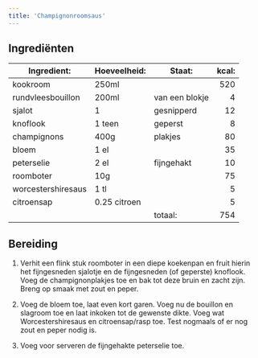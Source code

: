 ```yaml
---
title: 'Champignonroomsaus'
---
```


## Ingrediënten

| Ingredient:        | Hoeveelheid: | Staat:         | kcal: |
| ------------------ | ------------ | -------------- | ----: |
| kookroom           | 250ml        |                |   520 |
| rundvleesbouillon  | 200ml        | van een blokje |     4 |
| sjalot             | 1            | gesnipperd     |    12 |
| knoflook           | 1 teen       | geperst        |     8 |
| champignons        | 400g         | plakjes        |    80 |
| bloem              | 1 el         |                |    35 |
| peterselie         | 2 el         | fijngehakt     |    10 |
| roomboter          | 10g          |                |    75 |
| worcestershiresaus | 1 tl         |                |     5 |
| citroensap         | 0.25 citroen |                |     5 |
|                    |              | totaal:        |   754 |

## Bereiding

1. Verhit een flink stuk roomboter in een diepe koekenpan en fruit hierin het fijngesneden sjalotje en de fijngesneden (of geperste) knoflook. Voeg de champignonplakjes toe en bak tot deze bruin en zacht zijn. Breng op smaak met zout en peper.

1. Voeg de bloem toe, laat even kort garen. Voeg nu de bouillon en slagroom toe en laat inkoken tot de gewenste dikte. Voeg wat Worcestershiresaus en citroensap/rasp toe. Test nogmaals of er nog zout en peper nodig is.

1. Voeg voor serveren de fijngehakte peterselie toe.
